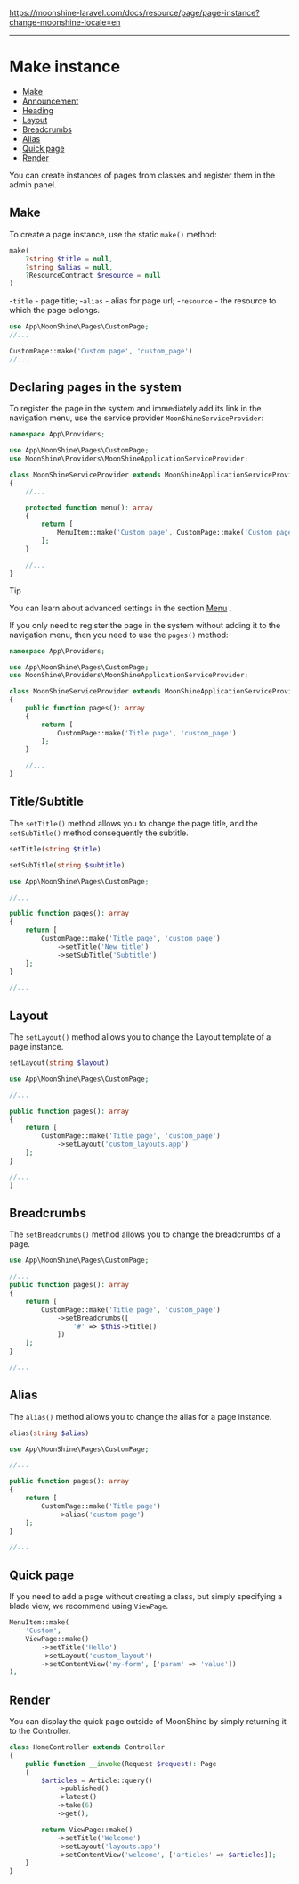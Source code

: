 https://moonshine-laravel.com/docs/resource/page/page-instance?change-moonshine-locale=en

------
# Make instance

  - [Make](#make)
  - [Announcement](#define)
  - [Heading](#title)
  - [Layout](#layout)
  - [Breadcrumbs](#breadcrumbs)
  - [Alias](#alias)
  - [Quick page](#view-page)
  - [Render](#render)

You can create instances of pages from classes and register them in the admin panel.

<a name="make"></a>
## Make

To create a page instance, use the static `make()` method:

```php
make(
    ?string $title = null,
    ?string $alias = null,
    ?ResourceContract $resource = null
)
```

-`title` - page title;
-`alias` - alias for page url;
-`resource` - the resource to which the page belongs.

```php
use App\MoonShine\Pages\CustomPage;
//...

CustomPage::make('Custom page', 'custom_page')
//...
```

<a name="define"></a>
## Declaring pages in the system


To register the page in the system and immediately add its link in the navigation menu, use the service provider `MoonShineServiceProvider`:

```php
namespace App\Providers;

use App\MoonShine\Pages\CustomPage;
use MoonShine\Providers\MoonShineApplicationServiceProvider;

class MoonShineServiceProvider extends MoonShineApplicationServiceProvider
{
    //...

    protected function menu(): array
    {
        return [
            MenuItem::make('Custom page', CustomPage::make('Custom page', 'custom_page'))
        ];
    }

    //...
}
```

> [!TIP]
> You can learn about advanced settings in the section [Menu](https://moonshine-laravel.com/docs/resource/menu/menu) .

If you only need to register the page in the system without adding it to the navigation menu, then you need to use the `pages()` method:

```php
namespace App\Providers;

use App\MoonShine\Pages\CustomPage;
use MoonShine\Providers\MoonShineApplicationServiceProvider;

class MoonShineServiceProvider extends MoonShineApplicationServiceProvider
{
    public function pages(): array
    {
        return [
            CustomPage::make('Title page', 'custom_page')
        ];
    }

    //...
}
```

<a name="title"></a>
## Title/Subtitle

The `setTitle()` method allows you to change the page title, and the `setSubTitle()` method consequently the subtitle.

```php
setTitle(string $title)
```

```php
setSubTitle(string $subtitle)
```

```php
use App\MoonShine\Pages\CustomPage;

//...

public function pages(): array
{
    return [
        CustomPage::make('Title page', 'custom_page')
            ->setTitle('New title')
            ->setSubTitle('Subtitle')
    ];
}

//...
```

<a name="layout"></a>
## Layout

The `setLayout()` method allows you to change the Layout template of a page instance.

```php
setLayout(string $layout)
```

```php
use App\MoonShine\Pages\CustomPage;

//...

public function pages(): array
{
    return [
        CustomPage::make('Title page', 'custom_page')
            ->setLayout('custom_layouts.app')
    ];
}

//...
]
```

<a name="breadcrumbs"></a>
## Breadcrumbs

The `setBreadcrumbs()` method allows you to change the breadcrumbs of a page.

```php
use App\MoonShine\Pages\CustomPage;

//...
public function pages(): array
{
    return [
        CustomPage::make('Title page', 'custom_page')
            ->setBreadcrumbs([
                '#' => $this->title()
            ])
    ];
}

//...
```

<a name="alias"></a>
## Alias

The `alias()` method allows you to change the alias for a page instance.

```php
alias(string $alias)
```

```php
use App\MoonShine\Pages\CustomPage;

//...

public function pages(): array
{
    return [
        CustomPage::make('Title page')
            ->alias('custom-page')
    ];
}

//...
```

<a name="view-page"></a>
## Quick page

If you need to add a page without creating a class, but simply specifying a blade view, we recommend using `ViewPage`.

```php
MenuItem::make(
    'Custom',
    ViewPage::make()
        ->setTitle('Hello')
        ->setLayout('custom_layout')
        ->setContentView('my-form', ['param' => 'value'])
),
```

<a name="render"></a>
## Render

You can display the quick page outside of MoonShine by simply returning it to the Controller.

```php
class HomeController extends Controller
{
    public function __invoke(Request $request): Page
    {
        $articles = Article::query()
            ->published()
            ->latest()
            ->take(6)
            ->get();

        return ViewPage::make()
            ->setTitle('Welcome')
            ->setLayout('layouts.app')
            ->setContentView('welcome', ['articles' => $articles]);
    }
}
```
